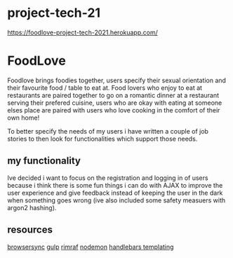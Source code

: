 # project-tech-21

https://foodlove-project-tech-2021.herokuapp.com/

# FoodLove
Foodlove brings foodies together, users specify their sexual orientation and their favourite food / table to eat at.
Food lovers who enjoy to eat at restaurants are paired together to go on a romantic dinner at a restaurant serving their prefered cuisine, users who are okay with eating at someone elses place are paired with users who love cooking in the comfort of their own home!

To better specify the needs of my users i have written a couple of job stories to then look for functionalities which support those needs.

## my functionality
Ive decided i want to focus on the registration and logging in of users because i think there is some fun things i can do with AJAX to improve the user experience and give feedback instead of keeping the user in the dark when something goes wrong (ive also included some safety measuers with argon2 hashing).

## resources
[browsersync](https://www.npmjs.com/package/browser-sync)
[gulp](https://www.npmjs.com/package/gulp)
[rimraf](https://www.npmjs.com/package/rimraf)
[nodemon](https://www.npmjs.com/package/nodemon)
[handlebars templating](https://www.npmjs.com/package/express-handlebars)
